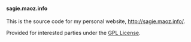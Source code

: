 #### sagie.maoz.info

This is the source code for my personal website, http://sagie.maoz.info/.

Provided for interested parties under the [GPL License](http://www.gnu.org/licenses/gpl.html).

